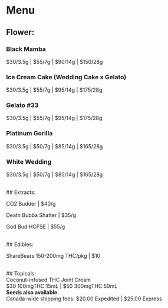 # Menu

## Flower:
### Black Mamba 
$30/3.5g | $55/7g | $90/14g | $150/28g
### Ice Cream Cake (Wedding Cake x Gelato) 
$30/3.5g | $55/7g | $95/14g | $175/28g
### Gelato #33 
$30/3.5g | $55/7g | $95/14g | $175/28g
### Platinum Gorilla 
$30/3.5g | $50/7g | $85/14g | $165/28g
### White Wedding 
$30/3.5g | $50/7g | $85/14g | $165/28g  

<br>
## Extracts:
<p>CO2 Budder | $40/g</p>
<p>Death Bubba Shatter | $35/g</p>
<p>God Bud HCFSE | $55/g</p>

<br>
## Edibles:
<p> ShareBears 150-200mg THC/pkg | $10</p>
  
<br>
## Topicals:
<br>Coconut-infused THC Joint Cream
<br>$30 100mgTHC:15mL | $50 300mgTHC:50mL

<br>
<b>Seeds also available.</b>

<br>
Canada-wide shipping fees:
$20.00 Expedited | $25.00 Express
